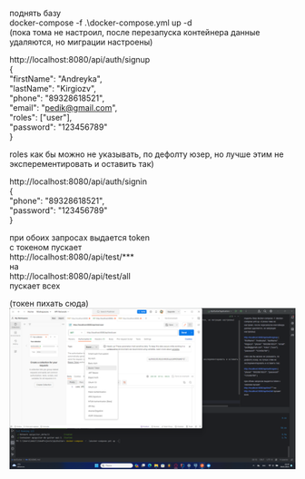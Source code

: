 поднять базу  
docker-compose -f .\docker-compose.yml up -d  
(пока тома не настроил, после перезапуска контейнера данные удаляются, но миграции настроены)

http://localhost:8080/api/auth/signup  
{  
"firstName": "Andreyka",  
"lastName": "Kirgiozv",  
"phone": "89328618521",  
"email": "pedik@gmail.com",  
"roles": ["user"],  
"password": "123456789"  
}  

roles как бы можно не указывать, по дефолту юзер, но лучше этим не эксперементировать и оставить так)

http://localhost:8080/api/auth/signin  
{  
"phone": "89328618521",  
"password": "123456789"  
}  

при обоих запросах выдается token  
с токеном пускает  
http://localhost:8080/api/test/***  
на  
http://localhost:8080/api/test/all  
пускает всех  

(токен пихать сюда)
![img.png](img.png)